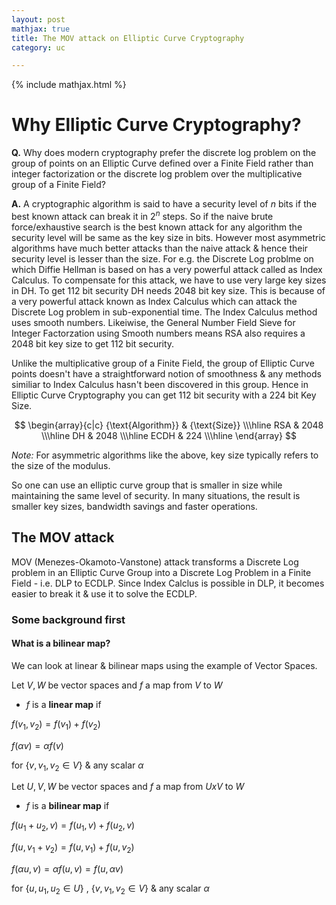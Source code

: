 ```yaml
---
layout: post
mathjax: true
title: The MOV attack on Elliptic Curve Cryptography
category: uc

---
```


{% include mathjax.html %}

# Why Elliptic Curve Cryptography?  

**Q.** Why does modern cryptography prefer the discrete log problem on the group of points on an Elliptic Curve defined over a Finite Field rather than integer factorization or the discrete log problem over the multiplicative group of a Finite Field?

**A.** A cryptographic algorithm is said to have a security level of $n$ bits if the best known attack can break it in $2^n$ steps. So if the naive brute force/exhaustive search is the best known attack for any algorithm the security level will be same as the key size in bits. However most asymmetric algorithms have much better attacks than the naive attack & hence their security level is lesser than the size. For e.g. the Discrete Log problme on which Diffie Hellman is based on has a very powerful attack called as Index Calculus. To compensate for this attack, we have to use very large key sizes in DH. To get 112 bit security DH needs 2048 bit key size. This is because of a very powerful attack known as Index Calculus which can attack the Discrete Log problem in sub-exponential time. The Index Calculus method uses smooth numbers. Likeiwise, the General Number Field Sieve for Integer Factorzation using Smooth numbers means RSA also requires a 2048 bit key size to get 112 bit security.

Unlike the multiplicative group of a Finite Field, the group of Elliptic Curve points doesn't have a straightforward notion of smoothness & any methods similiar to Index Calculus hasn't been discovered in this group. Hence in Elliptic Curve Cryptography you can get 112 bit security with a 224 bit Key Size.

$$
\begin{array}{c|c}
 {\text{Algorithm}} & {\text{Size}} \\\hline
 RSA & 2048 \\\hline
 DH & 2048 \\\hline
 ECDH & 224 \\\hline
\end{array}
$$

*Note:* For asymmetric algorithms like the above, key size typically refers to the size of the modulus.

So one can use an elliptic curve group that is smaller in size while maintaining the same level of security. In many situations, the result is smaller key sizes, bandwidth savings and faster operations. 

## The MOV attack

MOV (Menezes-Okamoto-Vanstone) attack transforms a Discrete Log problem in an Elliptic Curve Group into a Discrete Log Problem in a Finite Field - i.e. DLP to ECDLP. Since Index Calclus is possible in DLP, it becomes easier to break it & use it to solve the ECDLP.

### Some background first

#### What is a bilinear map?

We can look at linear & bilinear maps using the example of Vector Spaces.

Let $V, W$ be vector spaces and $f$ a map from $V$ to $W$   

- $f$ is a **linear map** if   

$f(v_1, v_2) = f(v_1) + f(v_2)$   

$f(\alpha v) = \alpha f(v)$ 

for $\lbrace v, v_1, v_2 \in V  \rbrace$ & any scalar $\alpha$

Let $U, V, W$ be vector spaces and $f$ a map from $U x V$ to $W$

- $f$ is a **bilinear map** if 

$f(u_1 + u_2, v) = f(u_1, v) + f(u_2, v)$

$f(u, v_1 + v_2) = f(u, v_1) + f(u, v_2)$  

$f(\alpha u, v) = \alpha f(u, v) = f(u, \alpha v)$


for $\lbrace u, u_1, u_2  \in U \rbrace$ , $\lbrace v, v_1, v_2 \in V \rbrace$ & any scalar $\alpha$


